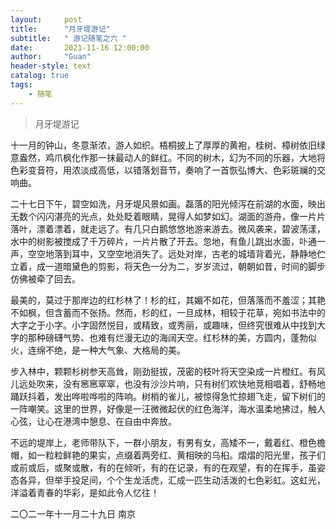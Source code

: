 ```yaml
---
layout:     post
title:      "月牙堤游记"
subtitle:   " 游记随笔之六 "
date:       2021-11-16 12:00:00
author:     "Guan"
header-style: text
catalog: true
tags:
    - 随笔
---
```


>月牙堤游记

十一月的钟山，冬意渐浓，游人如织。梧桐披上了厚厚的黄袍，桂树、樟树依旧绿意盎然，鸡爪枫化作那一抹最动人的鲜红。不同的树木，幻为不同的乐器，大地将色彩变音符，用浓淡成高低，以错落划音节，奏响了一首恢弘博大、色彩斑斓的交响曲。 

二十七日下午，碧空如洗，月牙堤风景如画。磊落的阳光倾泻在前湖的水面，映出无数个闪闪湛亮的光点，处处眨着眼睛，晃得人如梦如幻。湖面的游舟，像一片片落叶，漂着漂着，就走远了。有几只白鹅悠悠地游来游去。微风袭来，碧波荡漾，水中的树影被搅成了千万碎片，一片片散了开去。忽地，有鱼儿跳出水面，卟通一声，空空地落到耳中，又空空地消失了。远处对岸，古老的城墙背着光，静静地伫立着，成一道暗黛色的剪影，将天色一分为二，岁岁流过，朝朝如昔，时间的脚步仿佛被牵了回去。

最美的，莫过于那岸边的红杉林了！杉的红，其媚不如花，但落落而不羞涩；其艳不如枫，但含蓄而不张扬。然而，杉的红，一旦成林，相较于花草，宛如书法中的大字之于小字。小字固然悦目，或精致，或秀丽，或趣味，但终究很难从中找到大字的那种磅礴气势、也难有烂漫无边的海阔天空。红杉林的美，方圆内，蓬勃似火，连绵不绝，是一种大气象、大格局的美。

步入林中，颗颗杉树参天高耸，刚劲挺拔，茂密的枝叶将天空染成一片橙红。有风儿远处吹来，没有窸窸窣窣，也没有沙沙片响，只有树们欢快地竞相唱着，舒畅地踊跃抖着，发出哗啦哗啦的阵响。树梢的雀儿，被惊得急忙掠翅飞走，留下树们的一阵嘲笑。这里的世界，好像是一汪微微起伏的红色海洋，海水温柔地拂过，触人心弦，让心在港湾中憩息、在自由中奔放。

不远的堤岸上，老师带队下，一群小朋友，有男有女，高矮不一，戴着红、橙色檐帽，如一粒粒鲜艳的果实，点缀着两旁红、黄相映的乌桕。熠熠的阳光里，孩子们或前或后，或聚或散，有的在倾听，有的在记录，有的在观望，有的在挥手，虽姿态各异，但举手投足间，个个生龙活虎，汇成一匹生动活泼的七色彩虹。这虹光，洋溢着青春的华彩，是如此令人忆往！


二〇二一年十一月二十九日  南京
